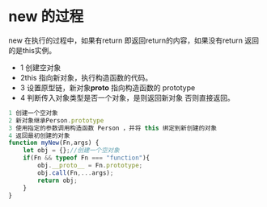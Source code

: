 # new 的过程

new 在执行的过程中，如果有return 即返回return的内容，如果没有return 返回的是this实例。

- 1 创建空对象
- 2this 指向新对象，执行构造函数的代码。
- 3 设置原型链，新对象**proto** 指向构造函数的 prototype
- 4 判断传入对象类型是否一个对象，是则返回新对象 否则直接返回。

```javascript
1 创建一个空对象
2 新对象继承Person.prototype
3 使用指定的参数调用构造函数 Person ，并将 this 绑定到新创建的对象
4 返回最初创建的对象
function myNew(Fn,args) {
    let obj = {};//创建一个空对象
    if(Fn && typeof Fn === "function"){
        obj.__proto__ = Fn.prototype;
        obj.call(Fn,...args);
        return obj;
    }
}
```
